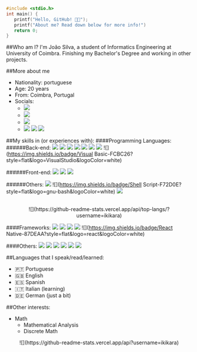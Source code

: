 ```C
#include <stdio.h>
int main() {
   printf("Hello, GitHub! 👋😎");
   printf("About me? Read down below for more info!")
   return 0;
}
```
##Who am I?
I'm João Silva, a student of Informatics Engineering at University of Coimbra.
Finishing my Bachelor's Degree and working in other projects.

##More about me
* Nationality: portuguese
* Age: 20 years
* From: Coimbra, Portugal
* Socials:
	+ [![](https://img.shields.io/badge/-Gmail-D14836?style=flat&logo=Gmail&logoColor=white&link=mailto:pingucas21@gmail.com)](mailto:pingucas21@gmail.com)
	+ [![](https://img.shields.io/badge/Twitter-1DA1F2?style=flat&logo=twitter&logoColor=white)](https://twitter.com/pingucas21)
	+ [![](https://img.shields.io/badge/Instagram-E4405F?style=flat&logo=instagram&logoColor=white)](https://www.instagram.com/j0a0_s1lva/)
	+ [![](https://img.shields.io/badge/YouTube-FF0000?style=flat&logo=youtube&logoColor=white)](https://www.youtube.com/channel/UCJh5RKXC3ZrCeYVkv-x4zSQ) ![](https://img.shields.io/youtube/channel/views/UCJh5RKXC3ZrCeYVkv-x4zSQ?style=social) ![](https://img.shields.io/youtube/channel/subscribers/UCJh5RKXC3ZrCeYVkv-x4zSQ?style=social)

##My skills in (or experiences with): 
####Programming Languages:
######Back-end:
![](https://img.shields.io/badge/ASM-Assembly-FCBC26) ![](https://img.shields.io/badge/-C-FCBC26?style=flat&logo=C%2B%2B&logoColor=FFFFFF) ![](https://img.shields.io/badge/-C++-FCBC26?style=flat&logo=C%2B%2B&logoColor=FFFFFF) ![](https://img.shields.io/badge/Java-FCBC26?style=flat&logo=java&logoColor=white) ![](https://img.shields.io/badge/M-MatLab-FCBC26) ![](https://img.shields.io/badge/Python-FCBC26?style=flat&logo=python&logoColor=white) ![](https://img.shields.io/badge/PostgresSQL-FCBC26?style=flat&logo=postgresql&logoColor=white)  ![](https://img.shields.io/badge/Visual Basic-FCBC26?style=flat&logo=VisualStudio&logoColor=white)

######Front-end:
 ![](https://img.shields.io/badge/CSS-FC7B26?style=flat&logo=css3&logoColor=white) ![](https://img.shields.io/badge/HTML-FC7B26?style=flat&logo=html5&logoColor=white) ![](https://img.shields.io/badge/Javascript-FC7B26?style=flat&logo=javascript&logoColor=white)
 
 ######Others:
![](https://img.shields.io/badge/R-F72D0E?style=flat&logo=r&logoColor=white) ![](https://img.shields.io/badge/Shell Script-F72D0E?style=flat&logo=gnu-bash&logoColor=white) ![](https://img.shields.io/badge/Markdown-F72D0E?style=flat&logo=markdown&logoColor=white)

<br>
<center>![](https://github-readme-stats.vercel.app/api/top-langs/?username=ikikara)</center>

####Frameworks:
![](https://img.shields.io/badge/Django-87DEAA?style=flat&logo=django&logoColor=white) ![](https://img.shields.io/badge/Flask-87DEAA?style=flat&logo=flask&logoColor=white) ![](https://img.shields.io/badge/OpengGL-87DEAA?style=flat&logo=opengl&logoColor=white) ![](https://img.shields.io/badge/PY-Psycopg2-87DEAA?style=flat&logoColor=white) ![](https://img.shields.io/badge/React Native-87DEAA?style=flat&logo=react&logoColor=white) 

####Others:
![](https://img.shields.io/badge/Docker-1FC2E2?style=flat&logo=docker&logoColor=white) ![](https://img.shields.io/badge/Git-1FC2E2?style=flat&logo=git&logoColor=white) ![](https://img.shields.io/badge/GitHub-1FC2E2?style=flat&logo=github&logoColor=white) ![](https://img.shields.io/badge/GitKraken-1FC2E2?style=flat&logo=gitkraken&logoColor=white) ![](https://img.shields.io/badge/GitLab-1FC2E2?style=flat&logo=gitlab&logoColor=white) ![](https://img.shields.io/badge/Postman-1FC2E2?style=flat&logo=postman&logoColor=white) 

##Languages that I speak/read/learned:
* 🇵🇹 Portuguese
* 🇬🇧 English
* 🇪🇸 Spanish
* 🇮🇹 Italian (learning)
* 🇩🇪 German (just a bit)

##Other interests:
+ Math 
	+ Mathematical Analysis
	+ Discrete Math

<center>
	![](https://github-readme-stats.vercel.app/api?username=ikikara)
</center>
